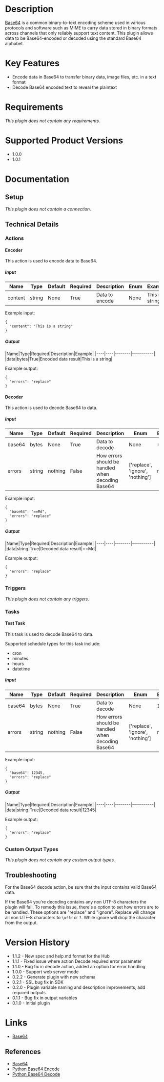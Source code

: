 # Description

[Base64](https://en.wikipedia.org/wiki/Base64) is a common binary-to-text encoding scheme used in various protocols and software such as MIME to carry data stored in binary formats across channels that only reliably support text content. This plugin allows data to be Base64-encoded or decoded using the standard Base64 alphabet.

# Key Features

* Encode data in Base64 to transfer binary data, image files, etc. in a text format
* Decode Base64 encoded text to reveal the plaintext

# Requirements

_This plugin does not contain any requirements._

# Supported Product Versions

* 1.0.0
* 1.0.1

# Documentation

## Setup

_This plugin does not contain a connection._
## Technical Details

### Actions

#### Encoder

This action is used to encode data to Base64.

##### Input

|Name|Type|Default|Required|Description|Enum|Example|
|----|----|-------|--------|-----------|----|-------|
|content|string|None|True|Data to encode|None|This is a string|

Example input:

```
{
  "content": "This is a string"
}
```

##### Output

|Name|Type|Required|Description|Example|
|----|----|--------|-----------|
|data|bytes|True|Encoded data result|This is a string|

Example output:

```
{
  "errors": "replace"
}
```

#### Decoder

This action is used to decode Base64 to data.

##### Input

|Name|Type|Default|Required|Description|Enum|Example|
|----|----|-------|--------|-----------|----|-------|
|base64|bytes|None|True|Data to decode|None|==Md|
|errors|string|nothing|False|How errors should be handled when decoding Base64|['replace', 'ignore', 'nothing']|replace|

Example input:

```
{
  "base64": "==Md",
  "errors": "replace"
}
```

##### Output

|Name|Type|Required|Description|Example|
|----|----|--------|-----------|
|data|string|True|Decoded data result|==Md|

Example output:

```
{
  "errors": "replace"
}
```

### Triggers

_This plugin does not contain any triggers._

### Tasks

#### Test Task

This task is used to decode Base64 to data.

Supported schedule types for this task include:
  - cron
  - minutes
  - hours
  - datetime

##### Input

|Name|Type|Default|Required|Description|Enum|Example|
|----|----|-------|--------|-----------|----|-------|
|base64|bytes|None|True|Data to decode|None|1234|
|errors|string|nothing|False|How errors should be handled when decoding Base64|['replace', 'ignore', 'nothing']|replace|

Example input:

```
{
  "base64": 12345,
  "errors": "replace"
}
```

##### Output

|Name|Type|Required|Description|Example|
|----|----|--------|-----------|
|data|string|True|Decoded data result|12345|

Example output:

```
{
  "errors": "replace"
}
```

### Custom Output Types

_This plugin does not contain any custom output types._

## Troubleshooting

For the Base64 decode action, be sure that the input contains valid Base64 data.

If the Base64 you're decoding contains any non UTF-8 characters the plugin will fail. To remedy this issue, there's a
option to set how errors are to be handled. These options are "replace" and "ignore". Replace will change all non UTF-8
characters to `\uffd` or `?`. While ignore will drop the character from the output.

# Version History

* 1.1.2 - New spec and help.md format for the Hub
* 1.1.1 - Fixed issue where action Decode required error parameter
* 1.1.0 - Bug fix in decode action, added an option for error handling
* 1.0.0 - Support web server mode
* 0.2.2 - Generate plugin with new schema
* 0.2.1 - SSL bug fix in SDK
* 0.2.0 - Plugin variable naming and description improvements, add required outputs
* 0.1.1 - Bug fix in output variables
* 0.1.0 - Initial plugin

# Links

* [Base64](https://en.wikipedia.org/wiki/Base64)

## References

* [Base64](https://en.wikipedia.org/wiki/Base64)
* [Python Base64 Encode](https://docs.python.org/2/library/base64.html#base64.standard_b64encode)
* [Python Base64 Decode](https://docs.python.org/2/library/base64.html#base64.standard_b64decode)

